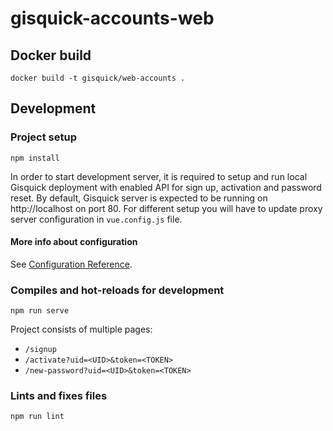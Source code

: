 # gisquick-accounts-web

## Docker build
```
docker build -t gisquick/web-accounts .
```

## Development


### Project setup
```
npm install
```

In order to start development server, it is required to setup and run local Gisquick deployment
with enabled API for sign up, activation and password reset. By default, Gisquick server is expected
to be running on http://localhost on port 80. For different setup you will have to update proxy server
configuration in ```vue.config.js``` file.

#### More info about configuration
See [Configuration Reference](https://cli.vuejs.org/config/).


### Compiles and hot-reloads for development
```
npm run serve
```
Project consists of multiple pages:
- ```/signup```
- ```/activate?uid=<UID>&token=<TOKEN>```
- ```/new-password?uid=<UID>&token=<TOKEN>```

### Lints and fixes files
```
npm run lint
```

